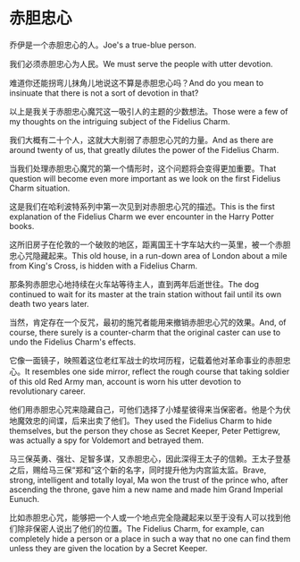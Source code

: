 # 赤胆忠心

<p><span class="chinese">乔伊是一个赤胆忠心的人。</span><span class="english">Joe's a true-blue person.</span></p>

<p><span class="chinese">我们必须赤胆忠心为人民。</span><span class="english">We must serve the people with utter devotion.</span></p>

<p><span class="chinese">难道你还能拐弯儿抹角儿地说这不算是赤胆忠心吗？</span><span class="english">And do you mean to insinuate that there is not a sort of devotion in that?</span></p>

<p><span class="chinese">以上是我关于赤胆忠心魔咒这一吸引人的主题的少数想法。</span><span class="english">Those were a few of my thoughts on the intriguing subject of the Fidelius Charm.</span></p>

<p><span class="chinese">我们大概有二十个人，这就大大削弱了赤胆忠心咒的力量。</span><span class="english">And as there are around twenty of us, that greatly dilutes the power of the Fidelius Charm.</span></p>

<p><span class="chinese">当我们处理赤胆忠心魔咒的第一个情形时，这个问题将会变得更加重要。</span><span class="english">That question will become even more important as we look on the first Fidelius Charm situation.</span></p>

<p><span class="chinese">这是我们在哈利波特系列中第一次见到对赤胆忠心咒的描述。</span><span class="english">This is the first explanation of the Fidelius Charm we ever encounter in the Harry Potter books.</span></p>

<p><span class="chinese">这所旧房子在伦敦的一个破败的地区，距离国王十字车站大约一英里，被一个赤胆忠心咒隐藏起来。</span><span class="english">This old house, in a run-down area of London about a mile from King's Cross, is hidden with a Fidelius Charm.</span></p>

<p><span class="chinese">那条狗赤胆忠心地持续在火车站等待主人，直到两年后逝世往。</span><span class="english">The dog continued to wait for its master at the train station without fail until its own death two years later.</span></p>

<p><span class="chinese">当然，肯定存在一个反咒，最初的施咒者能用来撤销赤胆忠心咒的效果。</span><span class="english">And, of course, there surely is a counter-charm that the original caster can use to undo the Fidelius Charm's effects.</span></p>

<p><span class="chinese">它像一面镜子，映照着这位老红军战士的坎坷历程，记载着他对革命事业的赤胆忠心。</span><span class="english">It resembles one side mirror, reflect the rough course that taking soldier of this old Red Army man, account is worn his utter devotion to revolutionary career.</span></p>

<p><span class="chinese">他们用赤胆忠心咒来隐藏自己，可他们选择了小矮星彼得来当保密者。他是个为伏地魔效忠的间谍，后来出卖了他们。</span><span class="english">They used the Fidelius Charm to hide themselves, but the person they chose as Secret Keeper, Peter Pettigrew, was actually a spy for Voldemort and betrayed them.</span></p>

<p><span class="chinese">马三保英勇、强壮、足智多谋，又赤胆忠心，因此深得王太子的信赖。王太子登基之后，赐给马三保“郑和”这个新的名字，同时提升他为内宫监太监。</span><span class="english">Brave, strong, intelligent and totally loyal, Ma won the trust of the prince who, after ascending the throne, gave him a new name and made him Grand Imperial Eunuch.</span></p>

<p><span class="chinese">比如赤胆忠心咒，能够把一个人或一个地点完全隐藏起来以至于没有人可以找到他们除非保密人说出了他们的位置。</span><span class="english">The Fidelius Charm, for example, can completely hide a person or a place in such a way that no one can find them unless they are given the location by a Secret Keeper.</span></p>


